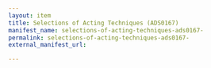 ```yaml
---
layout: item
title: Selections of Acting Techniques (ADS0167)
manifest_name: selections-of-acting-techniques-ads0167-
permalink: selections-of-acting-techniques-ads0167-
external_manifest_url: 

---
```

<!-- Add an essay or interpretive material below this line,
using HTML or markdown.  Do not modify this file above this line -->
